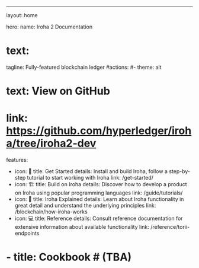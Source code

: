 ---
layout: home

hero:
  name: Iroha 2 Documentation
  # text: 
  tagline: Fully-featured blockchain ledger
  #actions:
  #- theme: alt
  #  text: View on GitHub
  #  link: https://github.com/hyperledger/iroha/tree/iroha2-dev

features:
  - icon: 🚀
    title: Get Started
    details: Install and build Iroha, follow a step-by-step tutorial to start working with Iroha
    link: /get-started/
  - icon: 🏗️
    title: Build on Iroha
    details: Discover how to develop a product on Iroha using popular programming languages
    link: /guide/tutorials/
  - icon: 📖
    title: Iroha Explained
    details: Learn about Iroha functionality in great detail and understand the underlying principles
    link: /blockchain/how-iroha-works
  - icon: 💻
    title: Reference
    details: Consult reference documentation for extensive information about available functionality
    link: /reference/torii-endpoints
  # - title: Cookbook # (TBA)
